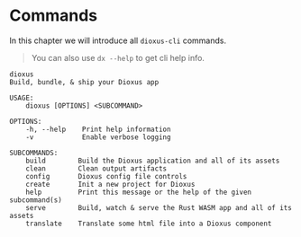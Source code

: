 # Commands

In this chapter we will introduce all `dioxus-cli` commands.

> You can also use `dx --help` to get cli help info.

```
dioxus
Build, bundle, & ship your Dioxus app

USAGE:
    dioxus [OPTIONS] <SUBCOMMAND>

OPTIONS:
    -h, --help    Print help information
    -v            Enable verbose logging

SUBCOMMANDS:
    build        Build the Dioxus application and all of its assets
    clean        Clean output artifacts
    config       Dioxus config file controls
    create       Init a new project for Dioxus
    help         Print this message or the help of the given subcommand(s)
    serve        Build, watch & serve the Rust WASM app and all of its assets
    translate    Translate some html file into a Dioxus component
```
